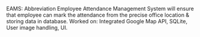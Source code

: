 EAMS: Abbreviation Employee Attendance Management System will ensure that employee can mark 
the attendance from the precise office location & storing data in database. Worked on: Integrated 
Google Map API, SQLite, User image handling, UI.  
